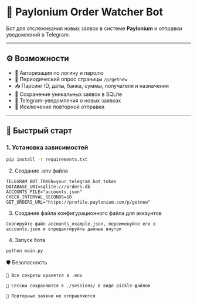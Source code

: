 # 📡 Paylonium Order Watcher Bot

Бот для отслеживания новых заявок в системе **Paylonium** и отправки уведомлений в Telegram.

---

## ⚙️ Возможности

- 🔐 Авторизация по логину и паролю
- 🔁 Периодический опрос страницы `/p/getnew`
- 📥 Парсинг ID, даты, банка, суммы, получателя и назначения
- 💾 Сохранение уникальных заявок в SQLite
- 📲 Telegram-уведомления о новых заявках
- 🧠 Исключение повторной отправки

---

## 🚀 Быстрый старт

### 1. Установка зависимостей

```bash
pip install -r requirements.txt
```

2. Создание .env файла

```
TELEGRAM_BOT_TOKEN=your_telegram_bot_token
DATABASE_URI=sqlite:///orders.db
ACCOUNTS_FILE="accounts.json"
CHECK_INTERVAL_SECONDS=10
GET_ORDERS_URL="https://profile.paylonium.com/p/getnew"
```

3. Создание файла конфигурационного файла для аккаунтов

```
Скопируйте файл accounts_example.json, переименуйте его в accounts.json и отредактируйте данные внутри
```

4. Запуск бота

```bash
python main.py
```

🛡️ Безопасность

    🔑 Все секреты хранятся в .env

    💾 Сессии сохраняются в ./sessions/ в виде pickle-файлов

    🧠 Повторные заявки не отправляются
